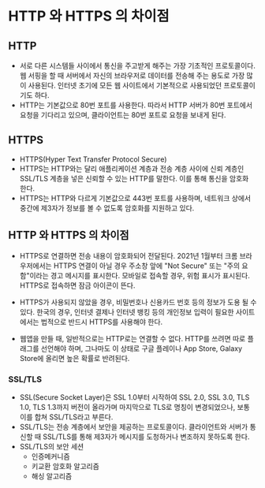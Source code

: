 # HTTP 와 HTTPS 의 차이점

## HTTP
- 서로 다른 시스템들 사이에서 통신을 주고받게 해주는 가장 기초적인 프로토콜이다. 웹 서핑을 할 때 서버에서 자신의 브라우저로 데이터를 전송해 주는 용도로 가장 많이 사용된다. 인터넷 초기에 모든 웹 사이트에서 기본적으로 사용되었던 프로토콜이기도 하다. 
- HTTP는 기본값으로 80번 포트를 사용한다. 따라서 HTTP 서버가 80번 포트에서 요청을 기다리고 있으며, 클라이언트는 80번 포트로 요청을 보내게 된다.

## HTTPS
- HTTPS(Hyper Text Transfer Protocol Secure)
- HTTPS는 HTTP와는 달리 애플리케이션 계층과 전송 계층 사이에 신뢰 계층인 SSL/TLS 계층을 넣은 신뢰할 수 있는 HTTP를 말한다. 이를 통해 통신을 암호화 한다.
- HTTPS는 HTTP와 다르게 기본값으로 443번 포트를 사용하며, 네트워크 상에서 중간에 제3자가 정보를 볼 수 없도록 암호화를 지원하고 있다.
  
## HTTP 와 HTTPS 의 차이점
- HTTPS로 연결하면 전송 내용이 암호화되어 전달된다. 2021년 1월부터 크롬 브라우저에서는 HTTPS 연결이 아닐 경우 주소창 앞에 "Not Secure" 또는 "주의 요함"이라는 경고 메시지를 표시한다. 모바일로 접속할 경우, 위험 표시가 표시된다. HTTPS로 접속하면 잠금 아이콘이 뜬다.

- HTTPS가 사용되지 않았을 경우, 비밀번호나 신용카드 번호 등의 정보가 도용 될 수 있다. 한국의 경우, 인터넷 결제나 인터넷 뱅킹 등의 개인정보 입력이 필요한 사이트에서는 법적으로 반드시 HTTPS를 사용해야 한다.

- 웹앱을 만들 때, 일반적으로는 HTTP로는 연결할 수 없다. HTTP를 쓰려면 따로 플래그를 선언해야 하며, 그나마도 이 상태로 구글 플레이나 App Store, Galaxy Store에 올리면 높은 확률로 반려된다.

### SSL/TLS
- SSL(Secure Socket Layer)은 SSL 1.0부터 시작하여 SSL 2.0, SSL 3.0, TLS 1.0, TLS 1.3까지 버전이 올라가며 마지막으로 TLS로 명칭이 변경되었으나, 보통 이를 합쳐 SSL/TLS라고 부른다.
- SSL/TLS는 전송 계층에서 보안을 제공하는 프로토콜이다. 클라이언트와 서버가 통신할 때 SSL/TLS를 통해 제3자가 메시지를 도청하거나 변조하지 못하도록 한다.
- SSL/TLS의 보안 세션
  - 인증메커니즘
  - 키교환 암호화 알고리즘
  - 해싱 알고리즘